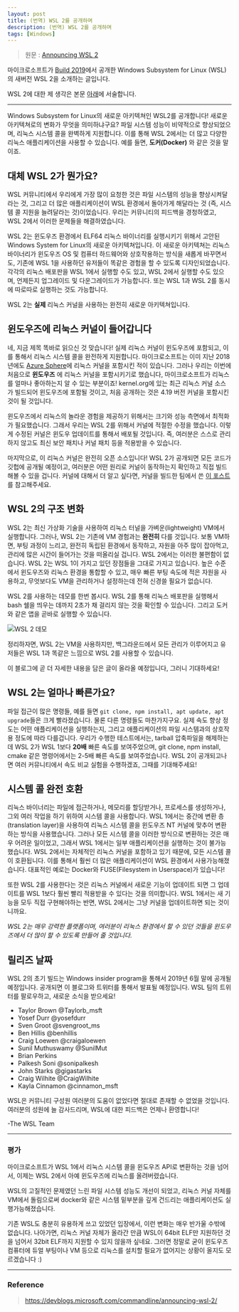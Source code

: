 ```yaml
---
layout: post
title: (번역) WSL 2를 공개하며
description: (번역) WSL 2를 공개하며
tags: [Windows]
---
```


> 원문 : [Announcing WSL 2](https://devblogs.microsoft.com/commandline/announcing-wsl-2/)

마이크로소프트가 [Build 2019](https://news.microsoft.com/build2019/)에서 공개한 Windows Subsystem for Linux (WSL)의 새버전 WSL 2을 소개하는 글입니다.

WSL 2에 대한 제 생각은 본문 [아래](#평가)에 서술합니다.

---

Windows Subsystem for Linux의 새로운 아키텍쳐인 WSL2를 공개합니다! 새로운 아키텍쳐로의 변화가 무엇을 의미하냐구요? 파일 시스템 성능이 비약적으로 향상되었으며, 리눅스 시스템 콜을 완벽하게 지원합니다. 이를 통해 WSL 2에서는 더 많고 다양한 리눅스 애플리케이션을 사용할 수 있습니다. 예를 들면, __도커(Docker)__ 와 같은 것을 말이죠.

## 대체 WSL 2가 뭔가요?

WSL 커뮤니티에서 우리에게 가장 많이 요청한 것은 파일 시스템의 성능을 향상시켜달라는 것, 그리고 더 많은 애플리케이션이 WSL 환경에서 돌아가게 해달라는 것 (즉, 시스템 콜 지원을 늘려달라는 것)이었습니다. 우리는 커뮤니티의 피드백을 경청하였고, WSL 2에서 이러한 문제들을 해결하였습니다.

WSL 2는 윈도우즈 환경에서 ELF64 리눅스 바이너리를 실행시키기 위해서 고안된 Windows System for Linux의 새로운 아키텍쳐입니다. 이 새로운 아키텍쳐는 리눅스 바이너리가 윈도우즈 OS 및 컴퓨터 하드웨어와 상호작용하는 방식을 새롭게 바꾸면서도, 기존에 WSL 1을 사용하던 유저들이 똑같은 경험을 할 수 있도록 디자인되었습니다. 각각의 리눅스 배포판을 WSL 1에서 실행할 수도 있고, WSL 2에서 실행할 수도 있으며, 언제든지 업그레이드 및 다운그레이드가 가능합니다. 또는 WSL 1과 WSL 2를 동시에 따로따로 실행하는 것도 가능합니다. 

WSL 2는 __실제__ 리눅스 커널을 사용하는 완전히 새로운 아키텍쳐입니다.

## 윈도우즈에 리눅스 커널이 들어갑니다

네, 지금 제목 똑바로 읽으신 것 맞습니다! 실제 리눅스 커널이 윈도우즈에 포함되고, 이를 통해서 리눅스 시스템 콜을 완전하게 지원합니다. 마이크로소프트는 이미 지난 2018년에도 [Azure Sphere](https://azure.microsoft.com/en-us/blog/introducing-microsoft-azure-sphere-secure-and-power-the-intelligent-edge/)에 리눅스 커널을 포함시킨 적이 있습니다. 그러나 우리는 이번에 처음으로 __윈도우즈__ 에 리눅스 커널을 포함시키기로 했습니다, 마이크로소프트가 리눅스를 얼마나 좋아하는지 알 수 있는 부분이죠! kernel.org에 있는 최근 리눅스 커널 소스가 빌드되어 윈도우즈에 포함될 것이고, 처음 공개하는 것은 4.19 버전 커널을 포함시킨 것이 될 것입니다.

윈도우즈에서 리눅스의 놀라운 경험을 제공하기 위해서는 크기와 성능 측면에서 최적화가 필요했습니다. 그래서 우리는 WSL 2를 위해서 커널에 적절한 수정을 했습니다. 이렇게 수정된 커널은 윈도우 업데이트를 통해서 배포될 것입니다. 즉, 여러분은 스스로 관리하지 않고도 최신 보안 패치나 커널 패치 등을 적용받을 수 있습니다.

마지막으로, 이 리눅스 커널은 완전히 오픈 소스입니다! WSL 2가 공개되면 모든 코드가 깃헙에 공개될 예정이고, 여러분은 어떤 원리로 커널이 동작하는지 확인하고 직접 빌드해볼 수 있을 겁니다. 커널에 대해서 더 알고 싶다면, 커널을 빌드한 팀에서 쓴 [이 포스트](https://devblogs.microsoft.com/commandline/shipping-a-linux-kernel-with-windows/)를 참고해주세요.

## WSL 2의 구조 변화

WSL 2는 최신 가상화 기술을 사용하여 리눅스 터널을 가벼운(lightweight) VM에서 실행합니다. 그러나, WSL 2는 기존에 VM 경험과는 __완전히__ 다를 것입니다. 보통 VM하면, 부팅 과정이 느리고, 완전히 독립된 환경에서 동작하고, 자원을 아주 많이 잡아먹고, 관리에 많은 시간이 들어가는 것을 떠올리실 겁니다. WSL 2에서는 이러한 불편함이 없습니다. WSL 2는 WSL 1이 가지고 있던 장점들을 그대로 가지고 있습니다. 높은 수준에서 윈도우즈와 리눅스 환경을 통합할 수 있고, 매우 빠른 부팅 속도에 적은 자원을 사용하고, 무엇보다도 VM을 관리하거나 설정하는데 전혀 신경쓸 필요가 없습니다.

WSL 2를 사용하는 데모를 한번 봅시다. WSL 2를 통해 리눅스 배포판을 실행해서 bash 쉘을 띄우는 데까지 2초가 채 걸리지 않는 것을 확인할 수 있습니다. 그리고 도커와 같은 앱을 곧바로 실행할 수 있습니다.

![WSL 2 데모](https://devblogs.microsoft.com/commandline/wp-content/uploads/sites/33/2019/05/runwsl.gif)

정리하자면, WSL 2는 VM을 사용하지만, 백그라운드에서 모든 관리가 이루어지고 유저들은 WSL 1과 똑같은 느낌으로 WSL 2를 사용할 수 있습니다.

이 블로그에 곧 더 자세한 내용을 담은 글이 올라올 예정입니다, 그러니 기대하세요!

## WSL 2는 얼마나 빠른가요?

파일 접근이 많은 명령들, 예를 들면 `git clone, npm install, apt update, apt upgrade`들은 크게 빨라졌습니다. 물론 다른 명령들도 마찬가지구요. 실제 속도 향상 정도는 어떤 애플리케이션을 실행하는지, 그리고 애플리케이션의 파일 시스템과의 상호작용 정도에 따라 다를겁니다. 우리가 수행한 테스트에서는, tarball 압축파일을 해제하는 데 WSL 2가 WSL 1보다 __20배__ 빠른 속도를 보여주었으며, git clone, npm install, cmake 같은 명령어에서는 2-5배 빠른 속도를 보여주었습니다. WSL 2이 공개되고나면 여러 커뮤니티에서 속도 비교 실험을 수행하겠죠, 그때를 기대해주세요! 

## 시스템 콜 완전 호환

리눅스 바이너리는 파일에 접근하거나, 메모리를 할당받거나, 프로세스를 생성하거나, 그외 여러 작업을 하기 위하여 시스템 콜을 사용합니다. WSL 1에서는 중간에 변환 층(translation layer)을 사용하여 리눅스 시스템 콜을 윈도우즈 NT 커널에 맞추어 변환하는 방식을 사용했습니다. 그러나 모든 시스템 콜을 이러한 방식으로 변환하는 것은 매우 어려운 일이었고, 그래서 WSL 1에서는 일부 애플리케이션을 실행하는 것이 불가능했습니다. WSL 2에서는 자체적인 리눅스 커널을 포함하고 있기 때문에, 모든 시스템 콜이 호환됩니다. 이를 통해서 훨씬 더 많은 애플리케이션이 WSL 환경에서 사용가능해졌습니다. 대표적인 예로는 Docker와 FUSE(Filesystem in Userspace)가 있습니다!

또한 WSL 2를 사용한다는 것은 리눅스 커널에서 새로운 기능이 업데이트 되면 그 업데이트를 WSL 1보다 훨씬 빨리 적용받을 수 있다는 것을 의미합니다. WSL 1에서는 새 기능을 모두 직접 구현해야하는 반면, WSL 2에서는 그냥 커널을 업데이트하면 되는 것이니까요.

_WSL 2는 매우 강력한 플랫폼이며, 여러분이 리눅스 환경에서 할 수 있던 것들을 윈도우즈에서 더 많이 할 수 있도록 만들어 줄 것입니다._

## 릴리즈 날짜

WSL 2의 초기 빌드는 Windows insider program을 통해서 2019년 6월 말에 공개될 예정입니다. 공개되면 이 블로그와 트위터를 통해서 발표될 예정입니다. WSL 팀의 트위터를 팔로우하고, 새로운 소식을 받으세요!

- Taylor Brown @Taylorb_msft
- Yosef Durr @yosefdurr
- Sven Groot @svengroot_ms
- Ben Hillis @benhillis
- Craig Loewen @craigaloewen
- Sunil Muthuswamy @SunilMut
- Brian Perkins
- Palkesh Soni @sonipalkesh
- John Starks @gigastarks
- Craig Wilhite @CraigWilhite
- Kayla Cinnamon @cinnamon_msft

WSL은 커뮤니티 구성원 여러분의 도움이 없었다면 절대로 존재할 수 없었을 것입니다. 여러분의 성원에 늘 감사드리며, WSL에 대한 피드백은 언제나 환영합니다!

-The WSL Team

---

### 평가

마이크로소프트가 WSL 1에서 리눅스 시스템 콜을 윈도우즈 API로 변환하는 것을 넘어서, 이제는 WSL 2에서 아예 윈도우즈에 리눅스를 올려버렸습니다.

WSL의 고질적인 문제였던 느린 파일 시스템 성능도 개선이 되었고, 리눅스 커널 자체를 VM에서 돌림으로써 docker와 같은 시스템 밑부분을 깊게 건드리는 애플리케이션도 실행가능해졌습니다.

기존 WSL도 충분히 유용하게 쓰고 있었던 입장에서, 이런 변화는 매우 반가울 수밖에 없습니다. 나아가면, 리눅스 커널 자체가 올라간 만큼 WSL이 64bit ELF만 지원하던 것을 넘어서 32bit ELF까지 지원할 수 있지 않을까 싶네요. 그러면 정말로 굳이 윈도우즈 컴퓨터에 듀얼 부팅이나 VM 등으로 리눅스를 설치할 필요가 없어지는 상황이 올지도 모르겠습니다 :)

---

### Reference

> https://devblogs.microsoft.com/commandline/announcing-wsl-2/